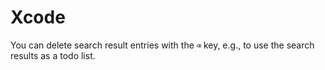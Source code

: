 # Xcode

You can delete search result entries with the `⌫` key, e.g., to use the search results as a todo list.